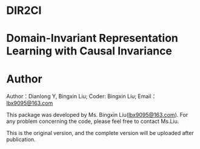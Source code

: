 # DIR2CI
# Domain-Invariant	Representation	Learning	with	Causal	Invariance

# Author
Author：Dianlong Y, Bingxin Liu; Coder: Bingxin Liu; Email：lbx9095@163.com

This package was developed by Ms. Bingxin Liu(lbx9095@163.com). For any problem concerning the code, please feel free to contact Ms.Liu.

This is the original version, and the complete version will be uploaded after publication.
